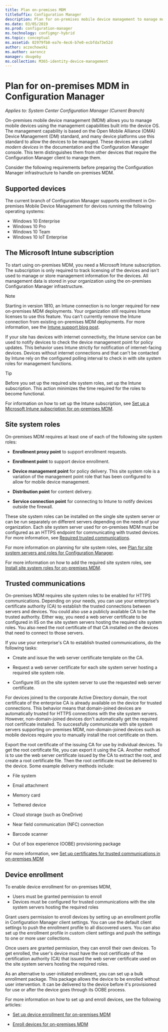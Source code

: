 ```yaml
---
title: Plan on-premises MDM
titleSuffix: Configuration Manager
description: Plan for on-premises mobile device management to manage mobile devices in Configuration Manager
ms.date: 03/05/2019
ms.prod: configuration-manager
ms.technology: configmgr-hybrid
ms.topic: conceptual
ms.assetid: 02979fb8-ea7e-4ec6-b7e0-ecbfda73e52d
author: aczechowski
ms.author: aaroncz
manager: dougeby
ms.collection: M365-identity-device-management
---
```


# Plan for on-premises MDM in Configuration Manager

*Applies to: System Center Configuration Manager (Current Branch)*

On-premises mobile device management (MDM) allows you to manage mobile devices using the management capabilities built into the device OS. The management capability is based on the Open Mobile Alliance (OMA) Device Management (DM) standard, and many device platforms use this standard to allow the devices to be managed. These devices are called *modern devices* in the documentation and the Configuration Manager console. This term distinguishes them from other devices that require the Configuration Manager client to manage them.  

Consider the following requirements before preparing the Configuration Manager infrastructure to handle on-premises MDM.



## <a name="bkmk_devices"></a> Supported devices  

The current branch of Configuration Manager supports enrollment in On-premises Mobile Device Management for devices running the following operating systems:  
  
- Windows 10 Enterprise  
- Windows 10 Pro  
- Windows 10 Team   
- Windows 10 IoT Enterprise   



##  <a name="bkmk_intune"></a> The Microsoft Intune subscription  

To start using on-premises MDM, you need a Microsoft Intune subscription. The subscription is only required to track licensing of the devices and isn't used to manage or store management information for the devices. All management data is stored in your organization using the on-premises Configuration Manager infrastructure.  

> [!Note]  
> Starting in version 1810, an Intune connection is no longer required for new on-premises MDM deployments.<!--3607730, fka 1359124--> Your organization still requires Intune licenses to use this feature. You can't currently remove the Intune connection from existing on-premises MDM deployments. For more information, see the [Intune support blog post](https://techcommunity.microsoft.com/t5/Intune-Customer-Success/Move-from-Hybrid-Mobile-Device-Management-to-Intune-on-Azure/ba-p/280150).  

If your site has devices with internet connectivity, the Intune service can be used to notify devices to check the device management point for policy updates. This behavior uses Intune strictly for notification of internet-facing devices. Devices without internet connections and that can't be contacted by Intune rely on the configured polling interval to check in with site system roles for management functions.  

> [!TIP]  
> Before you set up the required site system roles, set up the Intune subscription. This action minimizes the time required for the roles to become functional.  

For information on how to set up the Intune subscription, see [Set up a Microsoft Intune subscription for on-premises MDM](/sccm/mdm/get-started/set-up-intune-subscription-on-premises-mdm).  



##  <a name="bkmk_roles"></a> Site system roles  

On-premises MDM requires at least one of each of the following site system roles:  

- **Enrollment proxy point** to support enrollment requests.  

- **Enrollment point** to support device enrollment.  

- **Device management point** for policy delivery. This site system role is a variation of the management point role that has been configured to allow for mobile device management.  

- **Distribution point** for content delivery.  

- **Service connection point** for connecting to Intune to notify devices outside the firewall.  

These site system roles can be installed on the single site system server or can be run separately on different servers depending on the needs of your organization. Each site system server used for on-premises MDM must be configured as an HTTPS endpoint for communicating with trusted devices. For more information, see [Required trusted communications](#bkmk_trustedComs).  

For more information on planning for site system roles, see [Plan for site system servers and roles for Configuration Manager](/sccm/core/plan-design/hierarchy/plan-for-site-system-servers-and-site-system-roles).  

For more information on how to add the required site system roles, see [Install site system roles for on-premises MDM](/sccm/mdm/get-started/install-site-system-roles-for-on-premises-mdm).  



##  <a name="bkmk_trustedComs"></a> Trusted communications  

On-premises MDM requires site system roles to be enabled for HTTPS communications. Depending on your needs, you can use your enterprise's certificate authority (CA) to establish the trusted connections between servers and devices. You could also use a publicly available CA to be the trusted authority. Either way, you need a web server certificate to be configured in IIS on the site system servers hosting the required site system roles. You also need the root certificate of that CA installed on the devices that need to connect to those servers.  

If you use your enterprise's CA to establish trusted communications, do the following tasks:  

- Create and issue the web server certificate template on the CA.  

- Request a web server certificate for each site system server hosting a required site system role.  

- Configure IIS on the site system server to use the requested web server certificate.  

For devices joined to the corporate Active Directory domain, the root certificate of the enterprise CA is already available on the device for trusted connections. This behavior means that domain-joined devices are automatically trusted for HTTPS connections with the site system servers. However, non-domain-joined devices don't automatically get the required root certificate installed. To successfully communicate with site system servers supporting on-premises MDM, non-domain-joined devices such as mobile devices require you to manually install the root certificate on them.  

Export the root certificate of the issuing CA for use by individual devices. To get the root certificate file, you can export it using the CA. Another method is to use the web server certificate issued by the CA to extract the root, and create a root certificate file. Then the root certificate must be delivered to the device. Some example delivery methods include:

- File system  

- Email attachment  

- Memory card  

- Tethered device  

- Cloud storage (such as OneDrive)  

- Near field communication (NFC) connection  

- Barcode scanner  

- Out of box experience (OOBE) provisioning package  

For more information, see [Set up certificates for trusted communications in on-premises MDM](/sccm/mdm/get-started/set-up-certificates-on-premises-mdm)  



##  <a name="bkmk_enrollment"></a> Device enrollment

To enable device enrollment for on-premises MDM,
- Users must be granted permission to enroll 
- Devices must be configured for trusted communications with the site system servers hosting the required roles  

Grant users permission to enroll devices by setting up an enrollment profile in Configuration Manager client settings. You can use the default client settings to push the enrollment profile to all discovered users. You can also set up the enrollment profile in custom client settings and push the settings to one or more user collections.  

Once users are granted permission, they can enroll their own devices. To get enrolled, the user's device must have the root certificate of the certification authority (CA) that issued the web server certificate used on the site system servers hosting the required roles.  

As an alternative to user-initiated enrollment, you can set up a bulk enrollment package. This package allows the device to be enrolled without user intervention. It can be delivered to the device before it's provisioned for use or after the device goes through its OOBE process.  

For more information on how to set up and enroll devices, see the following articles: 

- [Set up device enrollment for on-premises MDM](/sccm/mdm/get-started/set-up-device-enrollment-on-premises-mdm)  

- [Enroll devices for on-premises MDM](/sccm/mdm/deploy-use/enroll-devices-on-premises-mdm)  

